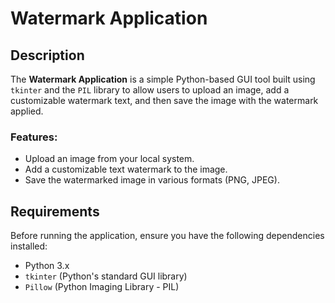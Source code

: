# Watermark Application

## Description

The **Watermark Application** is a simple Python-based GUI tool built using `tkinter` and the `PIL` library to allow users to upload an image, add a customizable watermark text, and then save the image with the watermark applied.

### Features:
- Upload an image from your local system.
- Add a customizable text watermark to the image.
- Save the watermarked image in various formats (PNG, JPEG).

## Requirements

Before running the application, ensure you have the following dependencies installed:

- Python 3.x
- `tkinter` (Python's standard GUI library)
- `Pillow` (Python Imaging Library - PIL)


